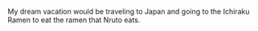 My dream vacation would be traveling to Japan and going to the Ichiraku Ramen to eat the ramen that Nruto eats.